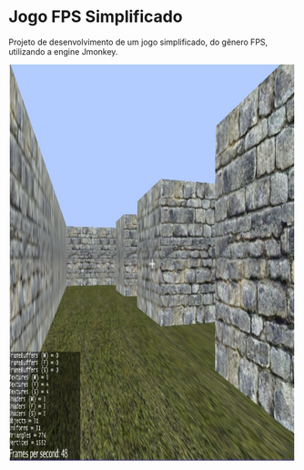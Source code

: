 

# Jogo FPS Simplificado #

Projeto de desenvolvimento de um jogo simplificado, do gênero FPS, utilizando a engine Jmonkey.

<p align="center"> <img src="jogofps-rodando.jpg" alt="Jogo FPS" height="696" width="500"> </p>
